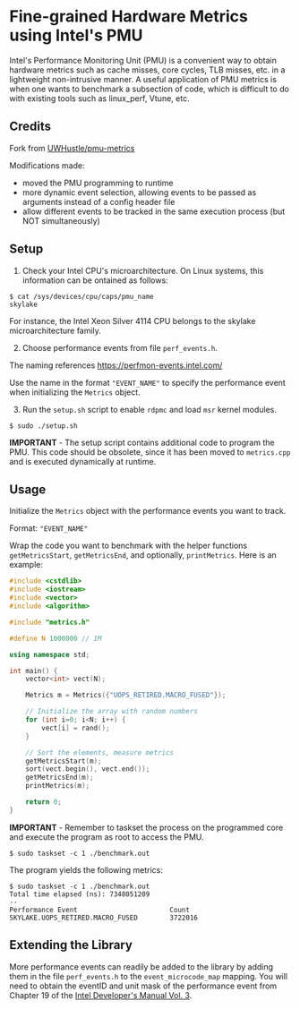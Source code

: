 # Fine-grained Hardware Metrics using Intel's PMU

Intel's Performance Monitoring Unit (PMU) is a convenient way to obtain hardware metrics such as cache misses, core cycles, TLB misses, etc. in a lightweight non-intrusive manner. A useful application of PMU metrics is when one wants to benchmark a subsection of code, which is difficult to do with existing tools such as linux_perf, Vtune, etc.

## Credits
Fork from [UWHustle/pmu-metrics](https://github.com/UWHustle/pmu-metrics)

Modifications made:
- moved the PMU programming to runtime
- more dynamic event selection, allowing events to be passed as arguments instead of a config header file
- allow different events to be tracked in the same execution process (but NOT simultaneously)

## Setup

1. Check your Intel CPU's microarchitecture. On Linux systems, this information can be ontained as follows:
```
$ cat /sys/devices/cpu/caps/pmu_name
skylake 
```
For instance, the Intel Xeon Silver 4114 CPU belongs to the skylake microarchitecture family.

2. Choose performance events from file `perf_events.h`.

The naming references https://perfmon-events.intel.com/

Use the name in the format `"EVENT_NAME"` to specify the performance event when initializing the `Metrics` object.

3. Run the `setup.sh` script to enable `rdpmc` and load `msr` kernel modules.
```
$ sudo ./setup.sh
```

**IMPORTANT** - The setup script contains additional code to program the PMU. This code should be obsolete, since it has been moved to `metrics.cpp` and is executed dynamically at runtime.

## Usage

Initialize the `Metrics` object with the performance events you want to track.

Format: `"EVENT_NAME"`

Wrap the code you want to benchmark with the helper functions `getMetricsStart`, `getMetricsEnd`, and optionally, `printMetrics`. Here is an example:
```cpp
#include <cstdlib>
#include <iostream>
#include <vector>
#include <algorithm>

#include "metrics.h"

#define N 1000000 // 1M

using namespace std;

int main() {
	vector<int> vect(N);

	Metrics m = Metrics({"UOPS_RETIRED.MACRO_FUSED"});

	// Initialize the array with random numbers
	for (int i=0; i<N; i++) {
		vect[i] = rand();
	}

	// Sort the elements, measure metrics
	getMetricsStart(m);
	sort(vect.begin(), vect.end());
	getMetricsEnd(m);
	printMetrics(m);

	return 0;
}
```

**IMPORTANT** - Remember to taskset the process on the programmed core and execute the program as root to access the PMU.
```
$ sudo taskset -c 1 ./benchmark.out
```

The program yields the following metrics:
```
$ sudo taskset -c 1 ./benchmark.out
Total time elapsed (ns): 7348051209
--
Performance Event                       Count                    
SKYLAKE.UOPS_RETIRED.MACRO_FUSED        3722016
```

## Extending the Library

More performance events can readily be added to the library by adding them in the file `perf_events.h` to the `event_microcode_map` mapping.
You will need to obtain the eventID and unit mask of the performance event from Chapter 19 of the [Intel Developer's Manual Vol. 3](https://www.intel.com/content/www/us/en/architecture-and-technology/64-ia-32-architectures-software-developer-system-programming-manual-325384.html).
